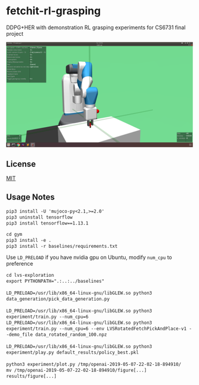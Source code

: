 # fetchit-rl-grasping
DDPG+HER with demonstration RL grasping experiments for CS6731 final project

![Training](/pictures/Screenshot%20from%202019-05-07%2020-19-56.png)

## License
[MIT](https://lucasschuermann.com/license.txt)

## Usage Notes

```
pip3 install -U 'mujoco-py<2.1,>=2.0'
pip3 uninstall tensorflow
pip3 install tensorflow==1.13.1
```

```
cd gym
pip3 install -e .
pip3 install -r baselines/requirements.txt
```

Use `LD_PRELOAD` if you have nvidia gpu on Ubuntu, modify `num_cpu` to preference
```
cd lvs-exploration
export PYTHONPATH=".:..:../baselines"

LD_PRELOAD=/usr/lib/x86_64-linux-gnu/libGLEW.so python3 data_generation/pick_data_generation.py

LD_PRELOAD=/usr/lib/x86_64-linux-gnu/libGLEW.so python3 experiment/train.py --num_cpu=6
LD_PRELOAD=/usr/lib/x86_64-linux-gnu/libGLEW.so python3 experiment/train.py --num_cpu=6 --env LVSRotatedFetchPickAndPlace-v1 --demo_file data_rotated_random_100.npz 

LD_PRELOAD=/usr/lib/x86_64-linux-gnu/libGLEW.so python3 experiment/play.py default_results/policy_best.pkl

python3 experiment/plot.py /tmp/openai-2019-05-07-22-02-18-894910/
mv /tmp/openai-2019-05-07-22-02-18-894910/figure[...] results/figure[...]
```
